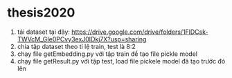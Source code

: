 # thesis2020
1. tải dataset tại đây: https://drive.google.com/drive/folders/1FlDCsk-TWVcM_GIe0PCvy3exJ0IDkj7X?usp=sharing
2. chia tập dataset theo tỉ lệ train, test là 8:2
3. chạy file getEmbedding.py với tập train để tạo file pickle model
4. chạy file getResult.py với tập test, load file pickele model đã tạo trước đó lên
